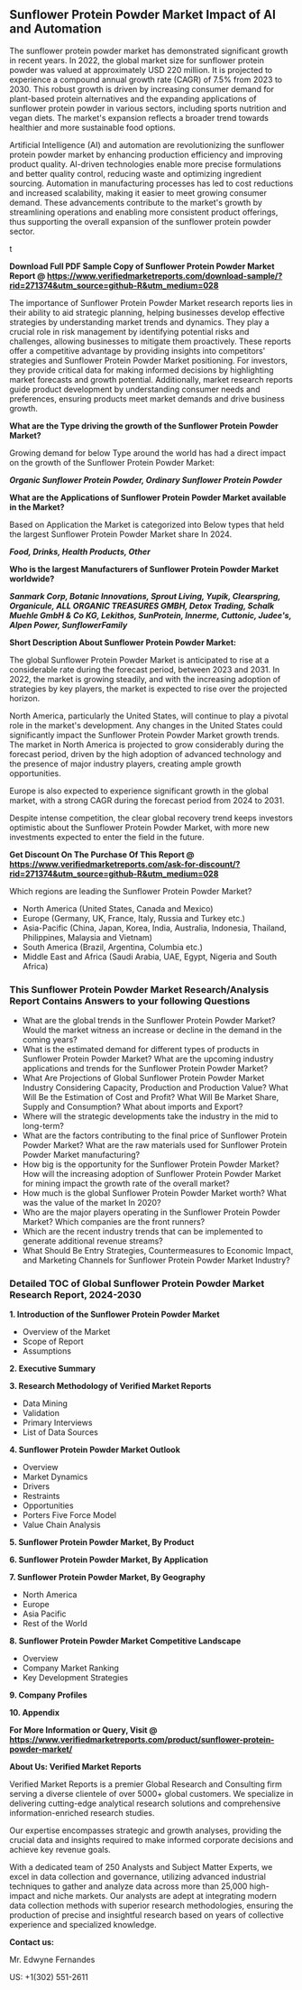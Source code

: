 <h2>Sunflower Protein Powder Market Impact of AI and Automation</h2><p>The sunflower protein powder market has demonstrated significant growth in recent years. In 2022, the global market size for sunflower protein powder was valued at approximately USD 220 million. It is projected to experience a compound annual growth rate (CAGR) of 7.5% from 2023 to 2030. This robust growth is driven by increasing consumer demand for plant-based protein alternatives and the expanding applications of sunflower protein powder in various sectors, including sports nutrition and vegan diets. The market's expansion reflects a broader trend towards healthier and more sustainable food options.</p><p>Artificial Intelligence (AI) and automation are revolutionizing the sunflower protein powder market by enhancing production efficiency and improving product quality. AI-driven technologies enable more precise formulations and better quality control, reducing waste and optimizing ingredient sourcing. Automation in manufacturing processes has led to cost reductions and increased scalability, making it easier to meet growing consumer demand. These advancements contribute to the market's growth by streamlining operations and enabling more consistent product offerings, thus supporting the overall expansion of the sunflower protein powder sector.</p>t</p><p id="" class=""><strong>Download Full PDF Sample Copy of Sunflower Protein Powder Market Report @ <a href="https://www.verifiedmarketreports.com/download-sample/?rid=271374&utm_source=github-R&utm_medium=028" target="_blank">https://www.verifiedmarketreports.com/download-sample/?rid=271374&utm_source=github-R&utm_medium=028</a></strong></p><p>The importance of&nbsp;Sunflower Protein Powder Market research reports lies in their ability to aid strategic planning, helping businesses develop effective strategies by understanding market trends and dynamics. They play a crucial role in risk management by identifying potential risks and challenges, allowing businesses to mitigate them proactively. These reports offer a competitive advantage by providing insights into competitors' strategies and Sunflower Protein Powder Market positioning. For investors, they provide critical data for making informed decisions by highlighting market forecasts and growth potential. Additionally, market research reports guide product development by understanding consumer needs and preferences, ensuring products meet market demands and drive business growth.</p><p><strong>What are the&nbsp;Type driving the growth of the Sunflower Protein Powder Market?</strong></p><p id="" class="">Growing demand for below Type around the world has had a direct impact on the growth of the Sunflower Protein Powder Market:</p><em><strong>Organic Sunflower Protein Powder, Ordinary Sunflower Protein Powder</strong></em></p><strong>What are the&nbsp;Applications&nbsp;of Sunflower Protein Powder Market available in the Market?</strong></p><p id="" class="">Based on Application the Market is categorized into Below types that held the largest Sunflower Protein Powder Market share In 2024.</p><em><strong>Food, Drinks, Health Products, Other</strong></em></p><strong>Who is the largest Manufacturers of Sunflower Protein Powder Market worldwide?</strong></p><p><em><strong>Sanmark Corp, Botanic Innovations, Sprout Living, Yupik, Clearspring, Organicule, ALL ORGANIC TREASURES GMBH, Detox Trading, Schalk Muehle GmbH & Co KG, Lekithos, SunProtein, Innerme, Cuttonic, Judee's, Alpen Power, SunflowerFamily</strong></em></p><p id="" class=""><strong>Short Description About Sunflower Protein Powder Market:</strong></p><p>The global Sunflower Protein Powder Market is anticipated to rise at a considerable rate during the forecast period, between 2023 and 2031. In 2022, the market is growing steadily, and with the increasing adoption of strategies by key players, the market is expected to rise over the projected horizon.</p><p>North America, particularly the United States, will continue to play a pivotal role in the market's development. Any changes in the United States could significantly impact the Sunflower Protein Powder Market growth trends. The market in North America is projected to grow considerably during the forecast period, driven by the high adoption of advanced technology and the presence of major industry players, creating ample growth opportunities.</p><p>Europe is also expected to experience significant growth in the global market, with a strong CAGR during the forecast period from 2024 to 2031.</p><p>Despite intense competition, the clear global recovery trend keeps investors optimistic about the Sunflower Protein Powder Market, with more new investments expected to enter the field in the future.</p><p id="" class=""><strong>Get Discount On The Purchase Of This Report @ <a href="https://www.verifiedmarketreports.com/ask-for-discount/?rid=271374&utm_source=github-R&utm_medium=028" target="_blank">https://www.verifiedmarketreports.com/ask-for-discount/?rid=271374&utm_source=github-R&utm_medium=028</a></strong></p>Which regions are leading the Sunflower Protein Powder Market?</p><ul><li>North America (United States, Canada and Mexico)</li><li>Europe (Germany, UK, France, Italy, Russia and Turkey etc.)</li><li>Asia-Pacific (China, Japan, Korea, India, Australia, Indonesia, Thailand, Philippines, Malaysia and Vietnam)</li><li>South America (Brazil, Argentina, Columbia etc.)</li><li>Middle East and Africa (Saudi Arabia, UAE, Egypt, Nigeria and South Africa)</li></ul><h3 id="" class="">This Sunflower Protein Powder Market Research/Analysis Report Contains Answers to your following Questions</h3><ul><li>What are the global trends in the Sunflower Protein Powder Market? Would the market witness an increase or decline in the demand in the coming years?</li><li>What is the estimated demand for different types of products in Sunflower Protein Powder Market? What are the upcoming industry applications and trends for the Sunflower Protein Powder Market?</li><li>What Are Projections of Global Sunflower Protein Powder Market Industry Considering Capacity, Production and Production Value? What Will Be the Estimation of Cost and Profit? What Will Be Market Share, Supply and Consumption? What about imports and Export?</li><li>Where will the strategic developments take the industry in the mid to long-term?</li><li>What are the factors contributing to the final price of Sunflower Protein Powder Market? What are the raw materials used for Sunflower Protein Powder Market manufacturing?</li><li>How big is the opportunity for the Sunflower Protein Powder Market? How will the increasing adoption of Sunflower Protein Powder Market for mining impact the growth rate of the overall market?</li><li>How much is the global Sunflower Protein Powder Market worth? What was the value of the market In 2020?</li><li>Who are the major players operating in the Sunflower Protein Powder Market? Which companies are the front runners?</li><li>Which are the recent industry trends that can be implemented to generate additional revenue streams?</li><li>What Should Be Entry Strategies, Countermeasures to Economic Impact, and Marketing Channels for Sunflower Protein Powder Market Industry?</li></ul><h3 id="" class="">Detailed TOC of Global Sunflower Protein Powder Market Research Report, 2024-2030</h3><p id="" class=""><strong>1. Introduction of the Sunflower Protein Powder Market</strong></p><ul><li>Overview of the Market</li><li>Scope of Report</li><li>Assumptions</li></ul><p id="" class=""><strong>2. Executive Summary</strong></p><p id="" class=""><strong>3. Research Methodology of Verified Market Reports</strong></p><ul><li>Data Mining</li><li>Validation</li><li>Primary Interviews</li><li>List of Data Sources</li></ul><p id="" class=""><strong>4. Sunflower Protein Powder Market Outlook</strong></p><ul><li>Overview</li><li>Market Dynamics</li><li>Drivers</li><li>Restraints</li><li>Opportunities</li><li>Porters Five Force Model</li><li>Value Chain Analysis</li></ul><p id="" class=""><strong>5. Sunflower Protein Powder Market, By Product</strong></p><p id="" class=""><strong>6. Sunflower Protein Powder Market, By Application</strong></p><p id="" class=""><strong>7. Sunflower Protein Powder Market, By Geography</strong></p><ul><li>North America</li><li>Europe</li><li>Asia Pacific</li><li>Rest of the World</li></ul><p id="" class=""><strong>8. Sunflower Protein Powder Market Competitive Landscape</strong></p><ul><li>Overview</li><li>Company Market Ranking</li><li>Key Development Strategies</li></ul><p id="" class=""><strong>9. Company Profiles</strong></p><p id="" class=""><strong>10. Appendix</strong></p><p id="" class=""><strong>For More Information or Query, Visit @ <a href="https://www.verifiedmarketreports.com/product/sunflower-protein-powder-market/" target="_blank">https://www.verifiedmarketreports.com/product/sunflower-protein-powder-market/</a></strong></p><p id="" class=""><strong>About Us: Verified Market Reports</strong></p><p id="" class="">Verified Market Reports is a premier Global Research and Consulting firm serving a diverse clientele of over 5000+ global customers. We specialize in delivering cutting-edge analytical research solutions and comprehensive information-enriched research studies.</p><p id="" class="">Our expertise encompasses strategic and growth analyses, providing the crucial data and insights required to make informed corporate decisions and achieve key revenue goals.</p><p id="" class="">With a dedicated team of 250 Analysts and Subject Matter Experts, we excel in data collection and governance, utilizing advanced industrial techniques to gather and analyze data across more than 25,000 high-impact and niche markets. Our analysts are adept at integrating modern data collection methods with superior research methodologies, ensuring the production of precise and insightful research based on years of collective experience and specialized knowledge.</p><p id="" class=""><strong>Contact us:</strong></p><p id="" class="">Mr. Edwyne Fernandes</p><p id="" class="">US: +1(302) 551-2611</p>